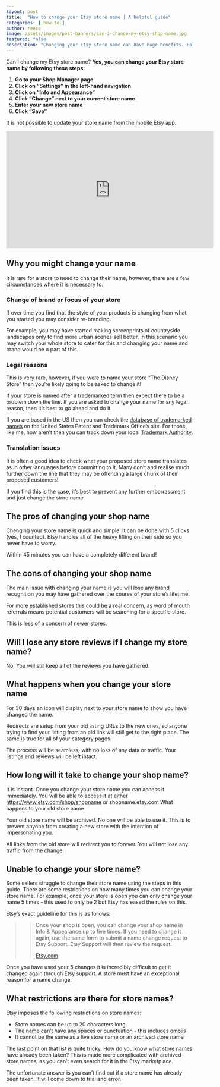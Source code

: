 ```yaml
---
layout: post
title:  "How to change your Etsy store name | A helpful guide" 
categories: [ how-to ]
author: reece
image: assets/images/post-banners/can-i-change-my-etsy-shop-name.jpg
featured: false
description: "Changing your Etsy store name can have huge benefits. Follow our step by step instructions on how to change your store name today"
---
```


Can I change my Etsy store name? **Yes, you can change your Etsy store name by following these steps:** 
1. **Go to your Shop Manager page**
2. **Click on “Settings” in the left-hand navigation**
3. **Click on “Info and Appearance”**
4. **Click “Change” next to your current store name**
5. **Enter your new store name**
6. **Click “Save”**

It is not possible to update your store name from the mobile Etsy app.

<iframe width="560" height="315" src="https://www.youtube.com/embed/gRieOXzzeAk" frameborder="0" allow="accelerometer; autoplay; clipboard-write; encrypted-media; gyroscope; picture-in-picture" allowfullscreen></iframe>

## Why you might change your name

It is rare for a store to need to change their name, however, there are a few circumstances where it is necessary to.

### Change of brand or focus of your store

If over time you find that the style of your products is changing from what you started you may consider re-branding. 

For example, you may have started making screenprints of countryside landscapes only to find more urban scenes sell better, in this scenario you may switch your whole store to cater for this and changing your name and brand would be a part of this.

### Legal reasons

This is very rare, however, if you were to name your store “The Disney Store” then you’re likely going to be asked to change it!

If your store is named after a trademarked term then expect there to be a problem down the line. If you are asked to change your name for any legal reason, then it’s best to go ahead and do it.

If you are based in the US then you can check the [database of trademarked names](http://tess2.uspto.gov/) on the United States Patent and Trademark Office’s site. For those, like me, how aren’t then you can track down your local [Trademark Authority](https://www.tmdn.org/tmview/welcome#/tmview).

### Translation issues

It is often a good idea to check what your proposed store name translates as in other languages before committing to it. Many don’t and realise much further down the line that they may be offending a large chunk of their proposed customers!

If you find this is the case, it’s best to prevent any further embarrassment and just change the store name

## The pros of changing your shop name

Changing your store name is quick and simple. It can be done with 5 clicks (yes, I counted). Etsy handles all of the heavy lifting on their side so you never have to worry.

Within 45 minutes you can have a completely different brand!

## The cons of changing your shop name

The main issue with changing your name is you will lose any brand recognition you may have gathered over the course of your store’s lifetime.

For more established stores this could be a real concern, as word of mouth referrals means potential customers will be searching for a specific store.

This is less of a concern of newer stores.

## Will I lose any store reviews if I change my store name?

No. You will still keep all of the reviews you have gathered. 

## What happens when you change your store name

For 30 days an icon will display next to your store name to show you have changed the name.

Redirects are setup from your old listing URLs to the new ones, so anyone trying to find your listing from an old link will still get to the right place. The same is true for all of your category pages.

The process will be seamless, with no loss of any data or traffic. Your listings and reviews will be left intact.

## How long will it take to change your shop name?

It is instant. Once you change your store name you can access it immediately. You will be able to access it at either https://www.etsy.com/shop/shopname or shopname.etsy.com 
What happens to your old store name

Your old store name will be archived. No one will be able to use it. This is to prevent anyone from creating a new store with the intention of impersonating you.

All links from the old store will redirect you to forever. You will not lose any traffic from the change.

## Unable to change your store name?

Some sellers struggle to change their store name using the steps in this guide. There are some restrictions on how many times you can change your store name. For example, once your store is open you can only change your name 5 times - this used to only be 2 but Etsy has eased the rules on this.

Etsy’s exact guideline for this is as follows:

>> Once your shop is open, you can change your shop name in Info & Appearance up to five times. If you need to change it again, use the same form to submit a name change request to Etsy Support. Etsy Support will then review the request.
>>
>> [Etsy.com](https://help.etsy.com/hc/en-gb/articles/115015710568-How-to-Change-Your-Shop-Name)

Once you have used your 5 changes it is incredibly difficult to get it changed again through Etsy support. A store must have an exceptional reason for a name change.

## What restrictions are there for store names?

Etsy imposes the following restrictions on store names:
- Store names can be up to 20 characters long
- The name can’t have any spaces or punctuation - this includes emojis
- It cannot be the same as a live store name or an archived store name

The last point on that list is quite tricky. How do you know what store names have already been taken? This is made more complicated with archived store names, as you can’t even search for it in the Etsy marketplace.

The unfortunate answer is you can’t find out if a store name has already been taken. It will come down to trial and error.
